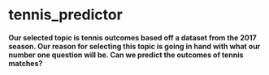 # tennis_predictor

#### Our selected topic is tennis outcomes based off a dataset from the 2017 season. Our reason for selecting this topic is going in hand with what our number one question will be. Can we predict the outcomes of tennis matches?
   
